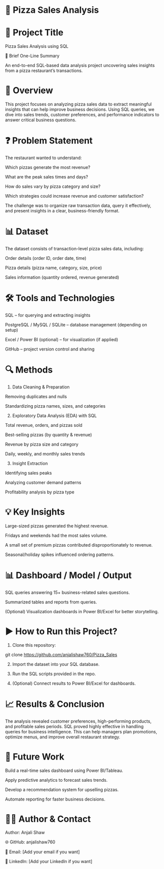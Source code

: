 # 🍕 Pizza Sales Analysis



# 📌 Project Title


Pizza Sales Analysis using SQL

📖 Brief One-Line Summary

An end-to-end SQL-based data analysis project uncovering sales insights from a pizza restaurant’s transactions.

# 📝 Overview


This project focuses on analyzing pizza sales data to extract meaningful insights that can help improve business decisions. Using SQL queries, we dive into sales trends, customer preferences, and performance indicators to answer critical business questions.


# ❓ Problem Statement


The restaurant wanted to understand:

Which pizzas generate the most revenue?

What are the peak sales times and days?

How do sales vary by pizza category and size?

Which strategies could increase revenue and customer satisfaction?


The challenge was to organize raw transaction data, query it effectively, and present insights in a clear, business-friendly format.

# 📊 Dataset


The dataset consists of transaction-level pizza sales data, including:

Order details (order ID, order date, time)

Pizza details (pizza name, category, size, price)

Sales information (quantity ordered, revenue generated)


# 🛠️ Tools and Technologies


SQL – for querying and extracting insights

PostgreSQL / MySQL / SQLite – database management (depending on setup)

Excel / Power BI (optional) – for visualization (if applied)

GitHub – project version control and sharing


# 🔍 Methods


1. Data Cleaning & Preparation

Removing duplicates and nulls

Standardizing pizza names, sizes, and categories


2. Exploratory Data Analysis (EDA) with SQL

Total revenue, orders, and pizzas sold

Best-selling pizzas (by quantity & revenue)

Revenue by pizza size and category

Daily, weekly, and monthly sales trends


3. Insight Extraction

Identifying sales peaks

Analyzing customer demand patterns

Profitability analysis by pizza type



# 💡 Key Insights


Large-sized pizzas generated the highest revenue.

Fridays and weekends had the most sales volume.

A small set of premium pizzas contributed disproportionately to revenue.

Seasonal/holiday spikes influenced ordering patterns.


# 📊 Dashboard / Model / Output


SQL queries answering 15+ business-related sales questions.

Summarized tables and reports from queries.

(Optional) Visualization dashboards in Power BI/Excel for better storytelling.


# ▶️ How to Run this Project?


1. Clone this repository:

git clone https://github.com/anjalishaw760/Pizza_Sales

2. Import the dataset into your SQL database.

3. Run the SQL scripts provided in the repo.

4. (Optional) Connect results to Power BI/Excel for dashboards.


# 📈 Results & Conclusion


The analysis revealed customer preferences, high-performing products, and profitable sales periods. SQL proved highly effective in handling queries for business intelligence. This can help managers plan promotions, optimize menus, and improve overall restaurant strategy.

# 🚀 Future Work


Build a real-time sales dashboard using Power BI/Tableau.

Apply predictive analytics to forecast sales trends.

Develop a recommendation system for upselling pizzas.

Automate reporting for faster business decisions.


# 👩‍💻 Author & Contact


Author: Anjali Shaw

🌐 GitHub: anjalishaw760

📩 Email: [Add your email if you want]

💼 LinkedIn: [Add your LinkedIn if you want]
